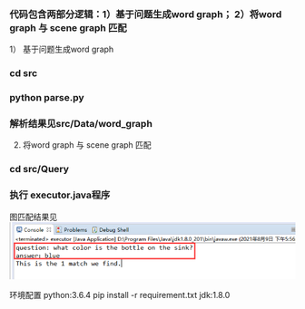 ### 代码包含两部分逻辑：1）基于问题生成word graph； 2）将word graph 与 scene graph 匹配
1） 基于问题生成word graph
###  cd src
###  python parse.py
###  解析结果见src/Data/word_graph
2) 将word graph 与 scene graph 匹配
### cd src/Query
### 执行 executor.java程序
图匹配结果见 ![img.png](img.png)

环境配置
python:3.6.4
pip install -r requirement.txt
jdk:1.8.0